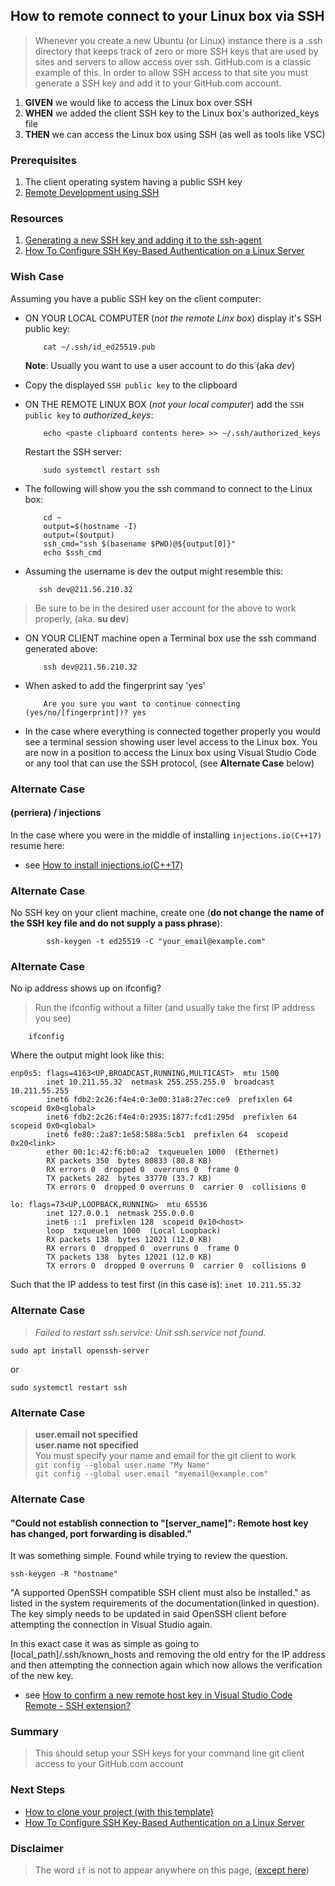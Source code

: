 
## How to remote connect to your Linux box via SSH
> Whenever you create a new Ubuntu (or Linux) instance there is a .ssh directory that keeps track of zero or more SSH keys that are used by sites and servers to allow access over ssh. GitHub.com is a classic example of this. In order to allow SSH access to that site you must generate a SSH key and add it to your GitHub.com account.

 1. **GIVEN** we would like to access the Linux box over SSH
 2. **WHEN** we added the client SSH key to the Linux box's authorized_keys file
 3. **THEN** we can access the Linux box using SSH (as well as tools like VSC)

### Prerequisites
 1. The client operating system having a public SSH key
 2. [Remote Development using SSH](https://code.visualstudio.com/docs/remote/ssh)

### Resources
 1. [Generating a new SSH key and adding it to the ssh-agent](https://docs.github.com/en/authentication/connecting-to-github-with-ssh/generating-a-new-ssh-key-and-adding-it-to-the-ssh-agent)
 2. [How To Configure SSH Key-Based Authentication on a Linux Server](https://www.digitalocean.com/community/tutorials/how-to-configure-ssh-key-based-authentication-on-a-linux-server)

### Wish Case
Assuming you have a public SSH key on the client computer:

  - ON YOUR LOCAL COMPUTER (*not the remote Linx box*) display it's SSH public key:

            cat ~/.ssh/id_ed25519.pub 

      **Note**: Usually you want to use a user account to do this (aka *dev*)

  - Copy the displayed `SSH public key` to the clipboard

  - ON THE REMOTE LINUX BOX (*not your local computer*) add the `SSH public key` to *authorized_keys*:

            echo <paste clipboard contents here> >> ~/.ssh/authorized_keys 

      Restart the SSH server:

            sudo systemctl restart ssh

  - The following will show you the ssh command to connect to the Linux box:

            cd ~
            output=$(hostname -I)
            output=($output)
            ssh_cmd="ssh $(basename $PWD)@${output[0]}"
            echo $ssh_cmd

   - Assuming the username is dev the output might resemble this:

            ssh dev@211.56.210.32 

> Be sure to be in the desired user account for the above to work properly, (aka. **su dev**)

  - ON YOUR CLIENT machine open a Terminal box use the ssh command generated above:

            ssh dev@211.56.210.32 

  - When asked to add the fingerprint say 'yes'

            Are you sure you want to continue connecting (yes/no/[fingerprint])? yes

  - In the case where everything is connected together properly you would see a terminal session showing user level access to the Linux box. You are now in a position to access the Linux box using Visual Studio Code or any tool that can use the SSH protocol, (see **Alternate Case** below)

### Alternate Case
#### (perriera) / injections
In the case where you were in the middle of installing `injections.io(C++17)` resume here:
- see [How to install injections.io(C++17)](https://github.com/perriera/injections)

### Alternate Case
No SSH key on your client machine, create one (**do not change the name of the SSH key file and do not supply a pass phrase**):
```
		ssh-keygen -t ed25519 -C "your_email@example.com"
```

### Alternate Case
No ip address shows up on ifconfig?
> Run the ifconfig without a filter (and usually take the first IP address you see)
```
    ifconfig
```
Where the output might look like this:
```
enp0s5: flags=4163<UP,BROADCAST,RUNNING,MULTICAST>  mtu 1500
        inet 10.211.55.32  netmask 255.255.255.0  broadcast 10.211.55.255
        inet6 fdb2:2c26:f4e4:0:3e00:31a8:27ec:ce9  prefixlen 64  scopeid 0x0<global>
        inet6 fdb2:2c26:f4e4:0:2935:1877:fcd1:295d  prefixlen 64  scopeid 0x0<global>
        inet6 fe80::2a87:1e58:588a:5cb1  prefixlen 64  scopeid 0x20<link>
        ether 00:1c:42:f6:b0:a2  txqueuelen 1000  (Ethernet)
        RX packets 350  bytes 80833 (80.8 KB)
        RX errors 0  dropped 0  overruns 0  frame 0
        TX packets 282  bytes 33770 (33.7 KB)
        TX errors 0  dropped 0 overruns 0  carrier 0  collisions 0

lo: flags=73<UP,LOOPBACK,RUNNING>  mtu 65536
        inet 127.0.0.1  netmask 255.0.0.0
        inet6 ::1  prefixlen 128  scopeid 0x10<host>
        loop  txqueuelen 1000  (Local Loopback)
        RX packets 138  bytes 12021 (12.0 KB)
        RX errors 0  dropped 0  overruns 0  frame 0
        TX packets 138  bytes 12021 (12.0 KB)
        TX errors 0  dropped 0 overruns 0  carrier 0  collisions 0

```
Such that the IP addess to test first (in this case is): ` inet 10.211.55.32 `

### Alternate Case
> *Failed to restart ssh.service: Unit ssh.service not found.*
```
sudo apt install openssh-server
```
or
```
sudo systemctl restart ssh
```
### Alternate Case
> **user.email not specified**<br/>
> **user.name not specified**<br/>
> You must specify your name and email for the git client to work<br/>
>  `git config --global user.name "My Name"`<br/>
> `git config --global user.email "myemail@example.com"`

### Alternate Case
#### "Could not establish connection to "[server_name]": Remote host key has changed, port forwarding is disabled."
It was something simple. Found while trying to review the question.
```
ssh-keygen -R "hostname"
```

"A supported OpenSSH compatible SSH client must also be installed." as listed in the system requirements of the documentation(linked in question). The key simply needs to be updated in said OpenSSH client before attempting the connection in Visual Studio again.

In this exact case it was as simple as going to [local_path]/.ssh/known_hosts and removing the old entry for the IP address and then attempting the connection again which now allows the verification of the new key.
- see [How to confirm a new remote host key in Visual Studio Code Remote - SSH extension?](https://stackoverflow.com/questions/64758096/how-to-confirm-a-new-remote-host-key-in-visual-studio-code-remote-ssh-extensio)

### Summary
> This should setup your SSH keys for your command line git client access to your GitHub.com account

### Next Steps
- [How to clone your project (with this template)](https://github.com/perriera/extras_dbo/blob/dev/docs/CLONE.md)
- [How To Configure SSH Key-Based Authentication on a Linux Server](https://www.digitalocean.com/community/tutorials/how-to-configure-ssh-key-based-authentication-on-a-linux-server)

### Disclaimer
> The word `if` is not to appear anywhere on this page, ([except here](https://en.wikipedia.org/wiki/Knights_Who_Say_%22Ni!%22))
